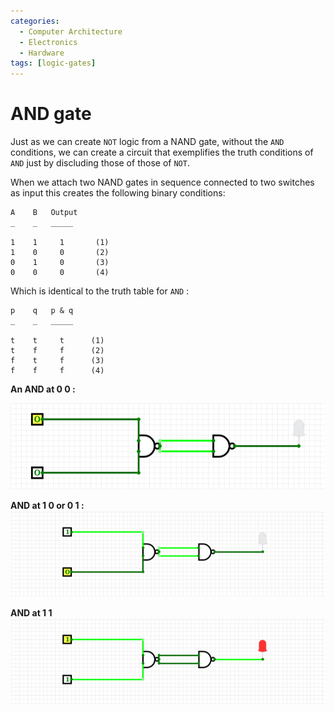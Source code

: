 ```yaml
---
categories:
  - Computer Architecture
  - Electronics
  - Hardware
tags: [logic-gates]
---
```


# AND gate

Just as we can create `NOT` logic from a NAND gate, without the `AND` conditions, we can create a circuit that exemplifies the truth conditions of `AND` just by discluding those of those of `NOT`.

When we attach two NAND gates in sequence connected to two switches as input this creates the following binary conditions:

```
A    B   Output
_    _   _____

1    1     1       (1)
1    0     0       (2)
0    1     0       (3)
0    0     0       (4)
```

Which is identical to the truth table for `AND` :

```
p    q   p & q
_    _   _____

t    t     t      (1)
t    f     f      (2)
f    t     f      (3)
f    f     f      (4)
```

**An AND at 0 0 :**

![Screenshot_2020-08-25_at_15.04.10 1.png](../../img/Screenshot_2020-08-25_at_15.04.10.png)

**AND at 1 0 or 0 1 :**
![Screenshot_2020-08-25_at_15.05.20.png](../../img/Screenshot_2020-08-25_at_15.05.20.png)

**AND at 1 1**
![Screenshot_2020-08-25_at_15.05.36.png](../../img/Screenshot_2020-08-25_at_15.05.36.png)

